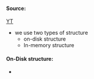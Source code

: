#### Source:
[YT](https://www.youtube.com/watch?v=t8Rs9AbqHUc&list=PLXj4XH7LcRfDrdQuJTHIPmKMpa7eYVaPm&index=83)

* we use two types of structure
	* on-disk structure
	* In-memory structure

#### On-Disk structure:

* 